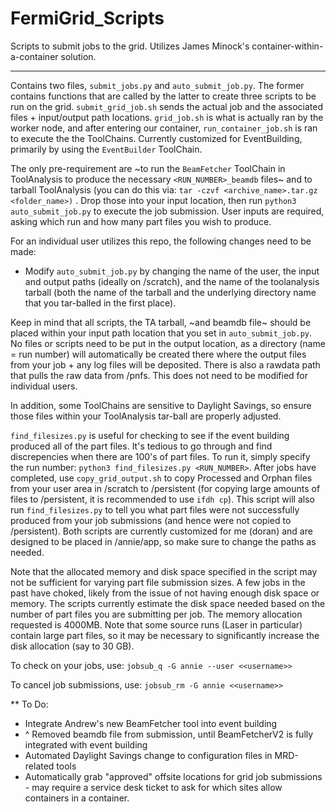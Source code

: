 # FermiGrid_Scripts

Scripts to submit jobs to the grid. Utilizes James Minock's container-within-a-container solution.

-----------------------
Contains two files, ```submit_jobs.py``` and ```auto_submit_job.py```. The former contains functions that are called by the latter to create three scripts to be run on the grid. ```submit_grid_job.sh``` sends the actual job and the associated files + input/output path locations. ```grid_job.sh``` is what is actually ran by the worker node, and after entering our container, ```run_container_job.sh``` is ran to execute the the ToolChains. Currently customized for EventBuilding, primarily by using the ```EventBuilder``` ToolChain.

The only pre-requirement are ~to run the ```BeamFetcher``` ToolChain in ToolAnalysis to produce the necessary ```<RUN_NUMBER>_beamdb``` files~ and to tarball ToolAnalysis (you can do this via: ```tar -czvf <archive_name>.tar.gz <folder_name>)``` . Drop those into your input location, then run ```python3 auto_submit_job.py``` to execute the job submission. User inputs are required, asking which run and how many part files you wish to produce. 

For an individual user utilizes this repo, the following changes need to be made:
- Modify ```auto_submit_job.py``` by changing the name of the user, the input and output paths (ideally on /scratch), and the name of the toolanalysis tarball (both the name of the tarball and the underlying directory name that you tar-balled in the first place).

Keep in mind that all scripts, the TA tarball, ~and beamdb file~ should be placed within your input path location that you set in ```auto_submit_job.py```. No files or scripts need to be put in the output location, as a directory (name = run number) will automatically be created there where the output files from your job + any log files will be deposited. There is also a rawdata path that pulls the raw data from /pnfs. This does not need to be modified for individual users.

In addition, some ToolChains are sensitive to Daylight Savings, so ensure those files within your ToolAnalysis tar-ball are properly adjusted. 

```find_filesizes.py``` is useful for checking to see if the event building produced all of the part files. It's tedious to go through and find discrepencies when there are 100's of part files. To run it, simply specify the run number: ```python3 find_filesizes.py <RUN_NUMBER>```. After jobs have completed, use ```copy_grid_output.sh``` to copy Processed and Orphan files from your user area in /scratch to /persistent (for copying large amounts of files to /persistent, it is recommended to use ```ifdh cp```). This script will also run ```find_filesizes.py``` to tell you what part files were not successfully produced from your job submissions (and hence were not copied to /persistent). Both scripts are currently customized for me (doran) and are designed to be placed in /annie/app, so make sure to change the paths as needed.

Note that the allocated memory and disk space specified in the script may not be sufficient for varying part file submission sizes. A few jobs in the past have choked, likely from the issue of not having enough disk space or memory. The scripts currently estimate the disk space needed based on the number of part files you are submitting per job. The memory allocation requested is 4000MB. Note that some source runs (Laser in particular) contain large part files, so it may be necessary to significantly increase the disk allocation (say to 30 GB).

To check on your jobs, use: ```jobsub_q -G annie --user <<username>>```

To cancel job submissions, use: ```jobsub_rm -G annie <<username>>```

** To Do: 
- Integrate Andrew's new BeamFetcher tool into event building
- ^ Removed beamdb file from submission, until BeamFetcherV2 is fully integrated with event building
- Automated Daylight Savings change to configuration files in MRD-related tools
- Automatically grab "approved" offsite locations for grid job submissions - may require a service desk ticket to ask for which sites allow containers in a container.
